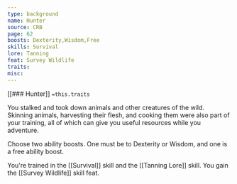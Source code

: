 ```yaml
---
type: background
name: Hunter 
source: CRB
page: 62
boosts: Dexterity,Wisdom,Free
skills: Survival
lore: Tanning
feat: Survey Wildlife
traits: 
misc: 
---
```


[[### Hunter]]
`=this.traits`


You stalked and took down animals and other creatures of the wild. Skinning animals, harvesting their flesh, and cooking them were also part of your training, all of which can give you useful resources while you adventure.

Choose two ability boosts. One must be to Dexterity or Wisdom, and one is a free ability boost.

You're trained in the [[Survival]] skill and the [[Tanning Lore]] skill. You gain the [[Survey Wildlife]] skill feat.

